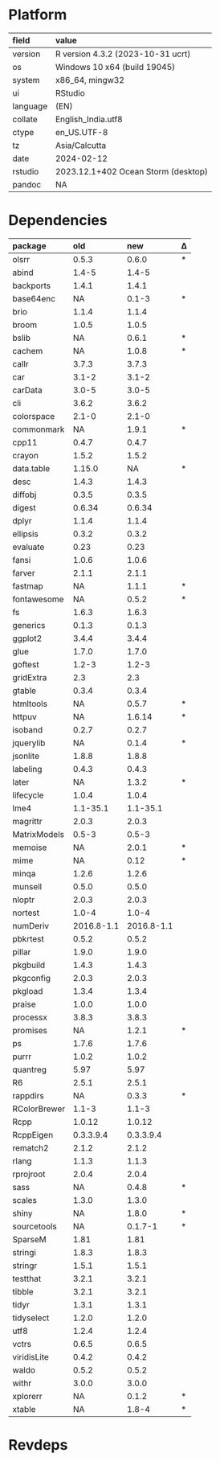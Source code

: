 # Platform

|field    |value                               |
|:--------|:-----------------------------------|
|version  |R version 4.3.2 (2023-10-31 ucrt)   |
|os       |Windows 10 x64 (build 19045)        |
|system   |x86_64, mingw32                     |
|ui       |RStudio                             |
|language |(EN)                                |
|collate  |English_India.utf8                  |
|ctype    |en_US.UTF-8                         |
|tz       |Asia/Calcutta                       |
|date     |2024-02-12                          |
|rstudio  |2023.12.1+402 Ocean Storm (desktop) |
|pandoc   |NA                                  |

# Dependencies

|package      |old        |new        |Δ  |
|:------------|:----------|:----------|:--|
|olsrr        |0.5.3      |0.6.0      |*  |
|abind        |1.4-5      |1.4-5      |   |
|backports    |1.4.1      |1.4.1      |   |
|base64enc    |NA         |0.1-3      |*  |
|brio         |1.1.4      |1.1.4      |   |
|broom        |1.0.5      |1.0.5      |   |
|bslib        |NA         |0.6.1      |*  |
|cachem       |NA         |1.0.8      |*  |
|callr        |3.7.3      |3.7.3      |   |
|car          |3.1-2      |3.1-2      |   |
|carData      |3.0-5      |3.0-5      |   |
|cli          |3.6.2      |3.6.2      |   |
|colorspace   |2.1-0      |2.1-0      |   |
|commonmark   |NA         |1.9.1      |*  |
|cpp11        |0.4.7      |0.4.7      |   |
|crayon       |1.5.2      |1.5.2      |   |
|data.table   |1.15.0     |NA         |*  |
|desc         |1.4.3      |1.4.3      |   |
|diffobj      |0.3.5      |0.3.5      |   |
|digest       |0.6.34     |0.6.34     |   |
|dplyr        |1.1.4      |1.1.4      |   |
|ellipsis     |0.3.2      |0.3.2      |   |
|evaluate     |0.23       |0.23       |   |
|fansi        |1.0.6      |1.0.6      |   |
|farver       |2.1.1      |2.1.1      |   |
|fastmap      |NA         |1.1.1      |*  |
|fontawesome  |NA         |0.5.2      |*  |
|fs           |1.6.3      |1.6.3      |   |
|generics     |0.1.3      |0.1.3      |   |
|ggplot2      |3.4.4      |3.4.4      |   |
|glue         |1.7.0      |1.7.0      |   |
|goftest      |1.2-3      |1.2-3      |   |
|gridExtra    |2.3        |2.3        |   |
|gtable       |0.3.4      |0.3.4      |   |
|htmltools    |NA         |0.5.7      |*  |
|httpuv       |NA         |1.6.14     |*  |
|isoband      |0.2.7      |0.2.7      |   |
|jquerylib    |NA         |0.1.4      |*  |
|jsonlite     |1.8.8      |1.8.8      |   |
|labeling     |0.4.3      |0.4.3      |   |
|later        |NA         |1.3.2      |*  |
|lifecycle    |1.0.4      |1.0.4      |   |
|lme4         |1.1-35.1   |1.1-35.1   |   |
|magrittr     |2.0.3      |2.0.3      |   |
|MatrixModels |0.5-3      |0.5-3      |   |
|memoise      |NA         |2.0.1      |*  |
|mime         |NA         |0.12       |*  |
|minqa        |1.2.6      |1.2.6      |   |
|munsell      |0.5.0      |0.5.0      |   |
|nloptr       |2.0.3      |2.0.3      |   |
|nortest      |1.0-4      |1.0-4      |   |
|numDeriv     |2016.8-1.1 |2016.8-1.1 |   |
|pbkrtest     |0.5.2      |0.5.2      |   |
|pillar       |1.9.0      |1.9.0      |   |
|pkgbuild     |1.4.3      |1.4.3      |   |
|pkgconfig    |2.0.3      |2.0.3      |   |
|pkgload      |1.3.4      |1.3.4      |   |
|praise       |1.0.0      |1.0.0      |   |
|processx     |3.8.3      |3.8.3      |   |
|promises     |NA         |1.2.1      |*  |
|ps           |1.7.6      |1.7.6      |   |
|purrr        |1.0.2      |1.0.2      |   |
|quantreg     |5.97       |5.97       |   |
|R6           |2.5.1      |2.5.1      |   |
|rappdirs     |NA         |0.3.3      |*  |
|RColorBrewer |1.1-3      |1.1-3      |   |
|Rcpp         |1.0.12     |1.0.12     |   |
|RcppEigen    |0.3.3.9.4  |0.3.3.9.4  |   |
|rematch2     |2.1.2      |2.1.2      |   |
|rlang        |1.1.3      |1.1.3      |   |
|rprojroot    |2.0.4      |2.0.4      |   |
|sass         |NA         |0.4.8      |*  |
|scales       |1.3.0      |1.3.0      |   |
|shiny        |NA         |1.8.0      |*  |
|sourcetools  |NA         |0.1.7-1    |*  |
|SparseM      |1.81       |1.81       |   |
|stringi      |1.8.3      |1.8.3      |   |
|stringr      |1.5.1      |1.5.1      |   |
|testthat     |3.2.1      |3.2.1      |   |
|tibble       |3.2.1      |3.2.1      |   |
|tidyr        |1.3.1      |1.3.1      |   |
|tidyselect   |1.2.0      |1.2.0      |   |
|utf8         |1.2.4      |1.2.4      |   |
|vctrs        |0.6.5      |0.6.5      |   |
|viridisLite  |0.4.2      |0.4.2      |   |
|waldo        |0.5.2      |0.5.2      |   |
|withr        |3.0.0      |3.0.0      |   |
|xplorerr     |NA         |0.1.2      |*  |
|xtable       |NA         |1.8-4      |*  |

# Revdeps

